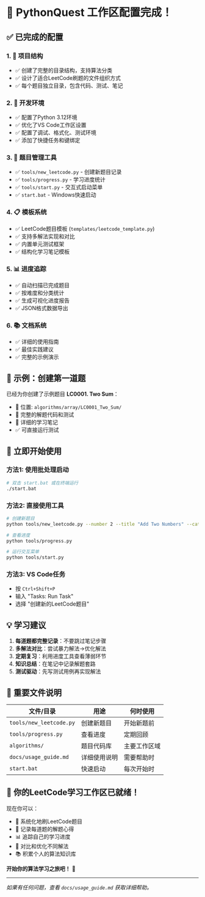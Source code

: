 # 🎉 PythonQuest 工作区配置完成！

## ✅ 已完成的配置

### 1. 📁 项目结构
- ✅ 创建了完整的目录结构，支持算法分类
- ✅ 设计了适合LeetCode刷题的文件组织方式
- ✅ 每个题目独立目录，包含代码、测试、笔记

### 2. 🔧 开发环境
- ✅ 配置了Python 3.12环境
- ✅ 优化了VS Code工作区设置
- ✅ 配置了调试、格式化、测试环境
- ✅ 添加了快捷任务和键绑定

### 3. 📝 题目管理工具
- ✅ `tools/new_leetcode.py` - 创建新题目记录
- ✅ `tools/progress.py` - 学习进度统计
- ✅ `tools/start.py` - 交互式启动菜单
- ✅ `start.bat` - Windows快速启动

### 4. 📋 模板系统
- ✅ LeetCode题目模板 (`templates/leetcode_template.py`)
- ✅ 支持多解法实现和对比
- ✅ 内置单元测试框架
- ✅ 结构化学习笔记模板

### 5. 📊 进度追踪
- ✅ 自动扫描已完成题目
- ✅ 按难度和分类统计
- ✅ 生成可视化进度报告
- ✅ JSON格式数据导出

### 6. 📚 文档系统
- ✅ 详细的使用指南
- ✅ 最佳实践建议
- ✅ 完整的示例演示

## 🎯 示例：创建第一道题

已经为你创建了示例题目 **LC0001. Two Sum**：
- 📂 位置: `algorithms/array/LC0001_Two_Sum/`
- 📝 完整的解题代码和测试
- 📓 详细的学习笔记
- ✅ 可直接运行测试

## 🚀 立即开始使用

### 方法1: 使用批处理启动
```bash
# 双击 start.bat 或在终端运行
./start.bat
```

### 方法2: 直接使用工具
```bash
# 创建新题目
python tools/new_leetcode.py --number 2 --title "Add Two Numbers" --category linked_list --difficulty medium

# 查看进度
python tools/progress.py

# 运行交互菜单
python tools/start.py
```

### 方法3: VS Code任务
- 按 `Ctrl+Shift+P`
- 输入 "Tasks: Run Task"
- 选择 "创建新的LeetCode题目"

## 💡 学习建议

1. **每道题都完整记录**：不要跳过笔记步骤
2. **多解法对比**：尝试暴力解法→优化解法
3. **定期复习**：利用进度工具查看薄弱环节
4. **知识总结**：在笔记中记录解题套路
5. **测试驱动**：先写测试用例再实现解法

## 📁 重要文件说明

| 文件/目录 | 用途 | 何时使用 |
|----------|------|----------|
| `tools/new_leetcode.py` | 创建新题目 | 开始新题前 |
| `tools/progress.py` | 查看进度 | 定期回顾 |
| `algorithms/` | 题目代码库 | 主要工作区域 |
| `docs/usage_guide.md` | 详细使用说明 | 需要帮助时 |
| `start.bat` | 快速启动 | 每次开始时 |

## 🎊 你的LeetCode学习工作区已就绪！

现在你可以：
- 🎯 系统化地刷LeetCode题目
- 📝 记录每道题的解题心得
- 📊 追踪自己的学习进度
- 🔄 对比和优化不同解法
- 📚 积累个人的算法知识库

**开始你的算法学习之旅吧！** 🚀

---

*如果有任何问题，查看 `docs/usage_guide.md` 获取详细帮助。*
